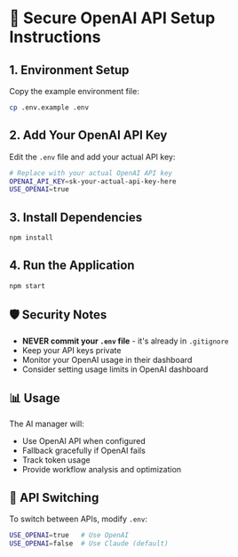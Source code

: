 # 🔐 Secure OpenAI API Setup Instructions

## 1. Environment Setup

Copy the example environment file:
```bash
cp .env.example .env
```

## 2. Add Your OpenAI API Key

Edit the `.env` file and add your actual API key:
```bash
# Replace with your actual OpenAI API key
OPENAI_API_KEY=sk-your-actual-api-key-here
USE_OPENAI=true
```

## 3. Install Dependencies

```bash
npm install
```

## 4. Run the Application

```bash
npm start
```

## 🛡️ Security Notes

- **NEVER commit your `.env` file** - it's already in `.gitignore`
- Keep your API keys private
- Monitor your OpenAI usage in their dashboard
- Consider setting usage limits in OpenAI dashboard

## 📊 Usage

The AI manager will:
- Use OpenAI API when configured
- Fallback gracefully if OpenAI fails
- Track token usage
- Provide workflow analysis and optimization

## 🔄 API Switching

To switch between APIs, modify `.env`:
```bash
USE_OPENAI=true   # Use OpenAI
USE_OPENAI=false  # Use Claude (default)
```
